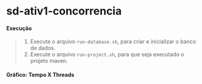 # sd-ativ1-concorrencia

#### Execução
 > 1. Execute o arquivo `run-database.sh`, para criar e inicializar o banco de dados.
 > 2. Execute o arquivo `run-project.sh`, para que seja executado o projeto maven.

 #### Gráfico: Tempo X Threads
 